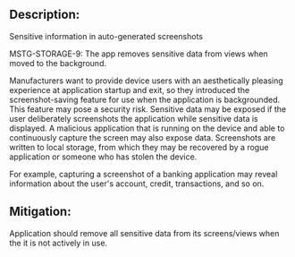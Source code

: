 ## Description:

Sensitive information in auto-generated screenshots

MSTG-STORAGE-9: The app removes sensitive data from views when moved to the background.

Manufacturers want to provide device users with an aesthetically pleasing experience at application startup and exit, so they introduced the screenshot-saving feature for use when the application is backgrounded. This feature may pose a security risk. Sensitive data may be exposed if the user deliberately screenshots the application while sensitive data is displayed. A malicious application that is running on the device and able to continuously capture the screen may also expose data. Screenshots are written to local storage, from which they may be recovered by a rogue application or someone who has stolen the device.

For example, capturing a screenshot of a banking application may reveal information about the user's account, credit, transactions, and so on.


## Mitigation:

Application should remove all sensitive data from its screens/views when the it is not actively in use.
